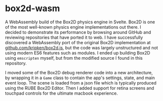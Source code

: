 # box2d-wasm
A WebAssembly build of the Box2D physics engine in Svelte.
Box2D is one of the most well-known physics engine implementations out there. I decided to demonstrate its performance by browsing around GitHub and reviewing repositories that have ported it to web. I have successfully discovered a WebAssembly port of the original Box2D implementation at [github.com/kripken/box2d.js](https://github.com/kripken/box2d.js/), but the code was largely unstructured and not using modern ES6 features such as modules. I ended up building Box2D using `emscripten` myself, but from the modified source I found in this repository.

I moved some of the Box2D debug renderer code into a new architecture, by wrapping it in a `Game` class to contain the app's settings, state, and main event loop. The scene is loaded from a json file which is typically produced using the RUBE Box2D Editor. Then I added support for retina screens and touchpad controls for the ultimate macbook experience.
